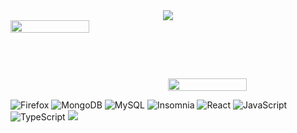<div style="display: flex;justify-content: center;">
<img src="https://github-readme-stats.vercel.app/api?username=gabriel-ggpk&count_private=true&show_icons=true&theme=tokyonight">
</div>
<div style="display: flex;align-items: start;">
<img style="width:50%;" src="https://spotify-github-profile.vercel.app/api/view?uid=bibikan&cover_image=true&theme=compact">
<img style="width:50%;padding-top:93px;" src="https://github-readme-stats.vercel.app/api/top-langs/?username=gabriel-ggpk&layout=compact&theme=tokyonight">
</div>

![Firefox](https://img.shields.io/badge/Firefox-FF7139?style=for-the-badge&logo=Firefox-Browser&logoColor=white)
![MongoDB](https://img.shields.io/badge/MongoDB-%234ea94b.svg?style=for-the-badge&logo=mongodb&logoColor=white)
![MySQL](https://img.shields.io/badge/mysql-%2300f.svg?style=for-the-badge&logo=mysql&logoColor=white)
![Insomnia](https://img.shields.io/badge/Insomnia-black?style=for-the-badge&logo=insomnia&logoColor=5849BE)
![React](https://img.shields.io/badge/react-%2320232a.svg?style=for-the-badge&logo=react&logoColor=%2361DAFB)
![JavaScript](https://img.shields.io/badge/javascript-%23323330.svg?style=for-the-badge&logo=javascript&logoColor=%23F7DF1E)
![TypeScript](https://img.shields.io/badge/typescript-%23007ACC.svg?style=for-the-badge&logo=typescript&logoColor=white)
<img src="https://img.shields.io/badge/Spotify-1ED760?style=for-the-badge&logo=spotify&logoColor=white">
